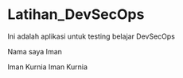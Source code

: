 # Latihan_DevSecOps

Ini adalah aplikasi untuk testing belajar DevSecOps

Nama saya Iman

Iman Kurnia Iman Kurnia